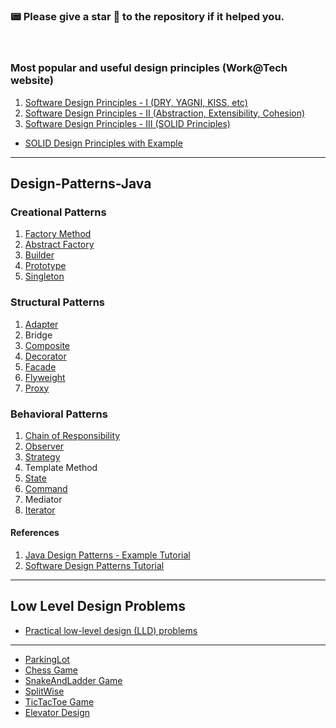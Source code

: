 ### 📟 Please give a star 🌟 to the repository if it helped you.

</br>

### Most popular and useful design principles (Work@Tech website)

1. [Software Design Principles - I (DRY, YAGNI, KISS, etc)](https://workat.tech/machine-coding/tutorial/software-design-principles-dry-yagni-eytrxfhz1fla#dry)
2. [Software Design Principles - II (Abstraction, Extensibility, Cohesion)](https://workat.tech/machine-coding/tutorial/software-design-principles-abstraction-extensibility-cohesion-acafi2r32c78)
3. [Software Design Principles - III (SOLID Principles)](https://workat.tech/machine-coding/tutorial/solid-design-principles-8yu7bjegrxs5)

* [SOLID Design Principles with Example](./Design%20Principle/SOLID.md)

---

## Design-Patterns-Java

### Creational Patterns

  1. [Factory Method](./Creational%20Patterns/Factory%20Method.md)
  2. [Abstract Factory](./Creational%20Patterns/Abstract%20Factory.md)
  3. [Builder](./Creational%20Patterns/Builder.md)
  4. [Prototype](./Creational%20Patterns/Prototype.md)
  5. [Singleton](./Creational%20Patterns/Singleton.md)

### Structural Patterns

  1. [Adapter](./Structural%20Patterns/Adapter.md)
  2. Bridge
  3. [Composite](./Structural%20Patterns/Composite.md)
  4. [Decorator](./Structural%20Patterns/Decorator.md)
  5. [Facade](./Structural%20Patterns/Facade.md)
  6. [Flyweight](./Structural%20Patterns/Flyweight.md)
  7. [Proxy](./Structural%20Patterns/Proxy.md)

### Behavioral Patterns

  1. [Chain of Responsibility](./Behavioral%20Pattern/Chain%20of%20Responsibility.md)
  2. [Observer](./Behavioral%20Pattern/Observer.md)
  3. [Strategy](./Behavioral%20Pattern/Strategy.md)
  4. Template Method
  5. [State](./Behavioral%20Pattern/State.md)
  6. [Command](./Behavioral%20Pattern/Command%20Pattern.md)
  7. Mediator
  8. [Iterator](./Behavioral%20Pattern/Iterator.md)

#### References
  1. [Java Design Patterns - Example Tutorial](https://www.digitalocean.com/community/tutorials/java-design-patterns-example-tutorial)
  2. [Software Design Patterns Tutorial](https://www.geeksforgeeks.org/software-design-patterns/)

--- 

## Low Level Design Problems

* [Practical low-level design (LLD) problems](./PracticalProblems_DesignPatterns.md)

---

- [ParkingLot](./Low%20Level%20Design%20Probelms/ParkingLot/)
- [Chess Game](./Low%20Level%20Design%20Probelms/ChessLLD/)
- [SnakeAndLadder Game](./Low%20Level%20Design%20Probelms/SnakeAndLadder/)
- [SplitWise](./Low%20Level%20Design%20Probelms/SplitWise/)
- [TicTacToe Game](./Low%20Level%20Design%20Probelms/TicTacToe/)
- [Elevator Design](./Low%20Level%20Design%20Probelms/ElevatorLLDProblem/)

